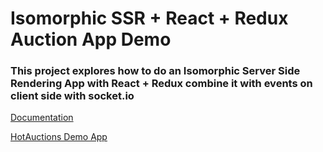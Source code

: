 # Isomorphic SSR + React + Redux Auction App Demo

### This project explores how to do an Isomorphic Server Side Rendering App with React + Redux combine it with events on client side with socket.io 

[Documentation](docs)

[HotAuctions Demo App](https://intense-plains-98825.herokuapp.com/)

